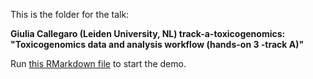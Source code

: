 This is the folder for the talk:

**Giulia Callegaro (Leiden University, NL) track-a-toxicogenomics: "Toxicogenomics data and analysis workflow (hands-on 3 -track A)"** 

Run [this RMarkdown file](https://github.com/eurotox-2023-aitox-cec/course-materials/blob/main/track-a/toxicogenomics-analysis/Transcriptomics_workshop.Rmd) to start the demo.
